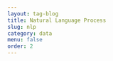 ```yaml
---
layout: tag-blog
title: Natural Language Process
slug: nlp
category: data
menu: false
order: 2
---
```

